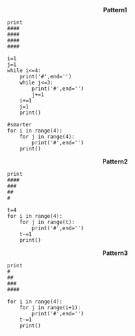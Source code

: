 **<p style="text-align:center;">Pattern1</p>**
```
print
####
####
####
####
```
```
i=1
j=1
while i<=4:
    print('#',end='')
    while j<=3:
        print('#',end='')
        j+=1
    i+=1
    j=1
    print()

#smarter
for i in range(4):
    for j in range(4):
        print('#',end='')
    print()
```
**<p style="text-align:center;">Pattern2</p>**
```
print
####
###
##
#
```
```
t=4
for i in range(4):
    for j in range(t):
        print('#',end='')
    t-=1
    print()
```
**<p style="text-align:center;">Pattern3</p>**
```
print
#
##
###
####
```
```
for i in range(4):
    for j in range(i+1):
        print('#',end='')
    t-=1
    print()
```